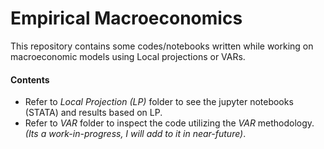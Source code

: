 # Empirical Macroeconomics 

This repository contains some codes/notebooks written while working on macroeconomic models using Local projections or VARs. 


#### Contents

* Refer to *Local Projection (LP)* folder to see the jupyter notebooks (STATA) and results based on LP. 
* Refer to *VAR* folder to inspect the code utilizing the *VAR* methodology. *(Its a work-in-progress, I will add to it in near-future)*. 

